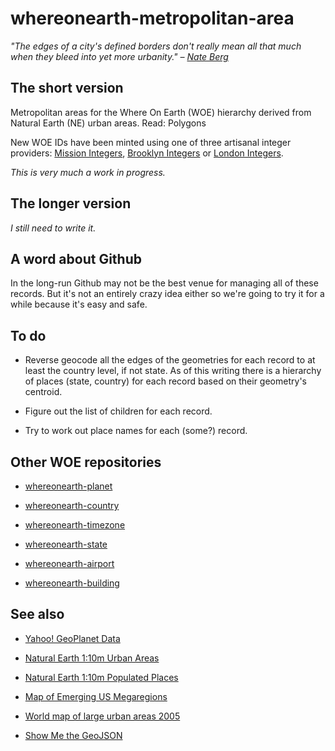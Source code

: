 whereonearth-metropolitan-area
==

_"The edges of a city's defined borders don't really mean all that much when they
bleed into yet more urbanity." – [Nate Berg](http://www.theatlanticcities.com/jobs-and-economy/2012/09/search-uniform-way-define-city/3165/)_ 

The short version
--

Metropolitan areas for the Where On Earth (WOE) hierarchy derived from Natural
Earth (NE) urban areas. Read: Polygons

New WOE IDs have been minted using one of three artisanal integer providers:
[Mission Integers](http://www.missionintegers.com/), [Brooklyn
Integers](http://www.brooklynintegers.com/) or [London
Integers](http://www.londonintegers.com/).

_This is very much a work in progress._

The longer version
--

_I still need to write it._

A word about Github
--

In the long-run Github may not be the best venue for managing all of these
records. But it's not an entirely crazy idea either so we're going to try it for
a while because it's easy and safe.

To do
--

* Reverse geocode all the edges of the geometries for each record to at least
  the country level, if not state. As of this writing there is a hierarchy of
  places (state, country) for each record based on their geometry's centroid.

* Figure out the list of children for each record.

* Try to work out place names for each (some?) record.

Other WOE repositories
--

* [whereonearth-planet](https://github.com/straup/whereonearth-planet)

* [whereonearth-country](https://github.com/straup/whereonearth-country)

* [whereonearth-timezone](https://github.com/straup/whereonearth-timezone)

* [whereonearth-state](https://github.com/straup/whereonearth-state)

* [whereonearth-airport](https://github.com/straup/whereonearth-airport)

* [whereonearth-building](https://github.com/straup/whereonearth-building)

See also
--

* [Yahoo! GeoPlanet Data](http://developer.yahoo.com/geo/geoplanet/data/)

* [Natural Earth 1:10m Urban Areas](http://www.naturalearthdata.com/downloads/10m-cultural-vectors/10m-urban-area/)

* [Natural Earth 1:10m Populated Places](http://www.naturalearthdata.com/downloads/10m-cultural-vectors/10m-populated-places/)

* [Map of Emerging US Megaregions](http://en.wikipedia.org/wiki/File:MapofEmergingUSMegaregions.png)

* [World map of large urban areas 2005](http://nordpil.com/go/portfolio/mapsgraphics/world-map-of-large-cities-in-2005/)

* [Show Me the GeoJSON](http://straup.github.com/showme-the-geojson/)
